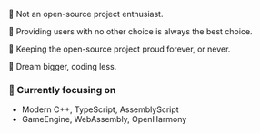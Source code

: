 🥶 Not an open-source project enthusiast.

🙋 Providing users with no other choice is always the best choice.

🚀 Keeping the open-source project proud forever, or never.

🤔 Dream bigger, coding less.

### 📝 Currently focusing on

- Modern C++, TypeScript, AssemblyScript
- GameEngine, WebAssembly, OpenHarmony

